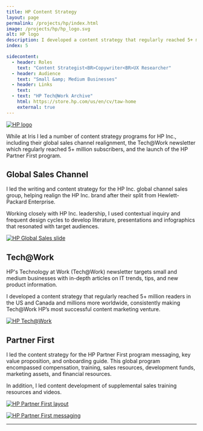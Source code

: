 ```yaml
---
title: HP Content Strategy
layout: page
permalink: /projects/hp/index.html
image: /projects/hp/hp_logo.svg
alt: HP logo
description: I developed a content strategy that regularly reached 5+ million readers in the US and Canada.
index: 5

sidecontent:
  - header: Roles
    text: "Content Strategist<BR>Copywriter<BR>UX Researcher"   
  - header: Audience
    text: "Small &amp; Medium Businesses"
  - header: Links
    text: 
  - text: "HP Tech@Work Archive"
    html: https://store.hp.com/us/en/cv/taw-home
    external: true
---
```


[![HP logo](/projects/hp/hp_logo_small.svg "HP Logo")](/projects/hp/hp_logo_small.svg)

While at Iris I led a number of content strategy programs for HP Inc., including their global sales channel realignment, the Tech@Work newsletter which regularly reached 5+ million subscribers, and the launch of the HP Partner First program.

## Global Sales Channel

I led the writing and content strategy for the HP Inc. global channel sales group, helping realign the HP Inc. brand after their split from Hewlett-Packard Enterprise.

Working closely with HP Inc. leadership, I used contextual inquiry and frequent design cycles to develop literature, presentations and infographics that resonated with target audiences.

[![HP Global Sales slide](/projects/hp/hp_globalsales.jpg "HP Global Sales slide")](/projects/hp/hp_globalsales.jpg)

## Tech@Work

HP's Technology at Work (Tech@Work) newsletter targets small and medium businesses with in-depth articles on IT trends, tips, and new product information. 

I developed a content strategy that regularly reached 5+ million readers in the US and Canada and millions more worldwide, consistently making Tech@Work HP’s most successful content marketing venture.

[![HP Tech@Work](/projects/hp/hp_infographic.jpg "HP Tech@Work By the Numbers")](/projects/hp/hp_infographic.jpg)

## Partner First

I led the content strategy for the HP Partner First program messaging, key value proposition, and onboarding guide. This global program encompassed compensation, training, sales resources, development funds, marketing assets, and financial resources. 

In addition, I led content development of supplemental sales training resources and videos.

[![HP Partner First layout](/projects/hp/hp_partnerfirst.jpg "HP Partner First layout")](/projects/hp/hp_partnerfirst.jpg)

[![HP Partner First messaging](/projects/hp/hp_partnerfirst_messaging.jpg "HP Partner First messaging")](/projects/hp/hp_partnerfirst_messaging.jpg)

<hr>